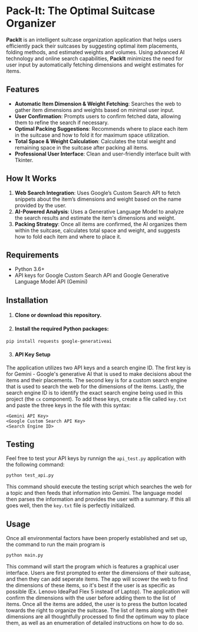 # Pack-It: The Optimal Suitcase Organizer

**PackIt** is an intelligent suitcase organization application that helps users efficiently pack their suitcases by suggesting optimal item placements, folding methods, and estimated weights and volumes. Using advanced AI technology and online search capabilities, **PackIt** minimizes the need for user input by automatically fetching dimensions and weight estimates for items.

## Features
- **Automatic Item Dimension & Weight Fetching**: Searches the web to gather item dimensions and weights based on minimal user input.
- **User Confirmation**: Prompts users to confirm fetched data, allowing them to refine the search if necessary.
- **Optimal Packing Suggestions**: Recommends where to place each item in the suitcase and how to fold it for maximum space utilization.
- **Total Space & Weight Calculation**: Calculates the total weight and remaining space in the suitcase after packing all items.
- **Professional User Interface**: Clean and user-friendly interface built with Tkinter.

## How It Works
1. **Web Search Integration**: Uses Google’s Custom Search API to fetch snippets about the item’s dimensions and weight based on the name provided by the user.
2. **AI-Powered Analysis**: Uses a Generative Language Model to analyze the search results and estimate the item's dimensions and weight.
3. **Packing Strategy**: Once all items are confirmed, the AI organizes them within the suitcase, calculates total space and weight, and suggests how to fold each item and where to place it.

## Requirements
- Python 3.6+
- API keys for Google Custom Search API and Google Generative Language Model API (Gemini)

## Installation
1. #### Clone or download this repository.
2. #### Install the required Python packages:
```bash
pip install requests google-generativeai
```
3. ####  API Key Setup
The application utilizes two API keys and a search engine ID. The first key is for Gemini - Google's generative AI that is used to make decisions about the items and their placements. The second key is for a custom search engine that is used to search the web for the dimensions of the items. Lastly, the search engine ID is to identify the exact search engine being used in this project (the ```cx``` component). To add these keys, create a file called ```key.txt``` and paste the three keys in the file with this syntax:
```
<Gemini API Key>
<Google Custom Search API Key>
<Search Engine ID>
```

## Testing
Feel free to test your API keys by runnign the ```api_test.py``` application with the following command:
```bash
python test_api.py
```
This command should execute the testing script which searches the web for a topic and then feeds that information into Gemini. The language model then parses the information and provides the user with a summary. If this all goes well, then the ```key.txt``` file is perfectly initialized.

## Usage
Once all environmental factors have been properly established and set up, the command to run the main program is
```bash
python main.py
```
This command will start the program which is features a graphical user interface. Users are first prompted to enter the dimensions of their suitcase, and then they can add seperate items. The app will scower the web to find the dimensions of these items, so it's best if the user is as specific as possible (Ex. Lenovo IdeaPad Flex 5 instead of Laptop). The application will confirm the dimensions with the user before adding them to the list of items. Once all the items are added, the user is to press the button located towards the right to organize the suitcase. The list of items along with their dimensions are all thoughtfully processed to find the optimum way to place them, as well as an enumeration of detailed instructions on how to do so.
